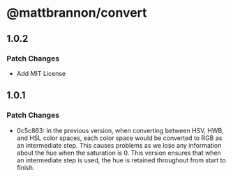 # @mattbrannon/convert

## 1.0.2

### Patch Changes

- Add MIT License

## 1.0.1

### Patch Changes

- 0c5c863: In the previous version, when converting between HSV, HWB, and HSL color spaces, each color space would be converted to RGB as an intermediate step. This causes problems as we lose any information about the hue when the saturation is 0. This version ensures that when an intermediate step is used, the hue is retained throughout from start to finish.
